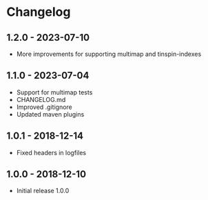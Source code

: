 # Changelog

## 1.2.0 - 2023-07-10

- More improvements for supporting multimap and tinspin-indexes

## 1.1.0 - 2023-07-04

- Support for multimap tests
- CHANGELOG.md
- Improved .gitignore
- Updated maven plugins

## 1.0.1 - 2018-12-14

- Fixed headers in logfiles

## 1.0.0 - 2018-12-10

- Initial release 1.0.0
 